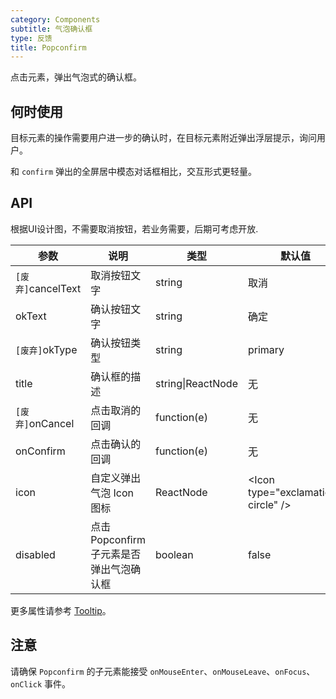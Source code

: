 ```yaml
---
category: Components
subtitle: 气泡确认框
type: 反馈
title: Popconfirm
---
```


点击元素，弹出气泡式的确认框。

## 何时使用

目标元素的操作需要用户进一步的确认时，在目标元素附近弹出浮层提示，询问用户。

和 `confirm` 弹出的全屏居中模态对话框相比，交互形式更轻量。

## API

根据UI设计图，不需要取消按钮，若业务需要，后期可考虑开放.

| 参数 | 说明 | 类型 | 默认值 | 版本 |
| --- | --- | --- | --- | --- |
| `[废弃]`cancelText | 取消按钮文字 | string | 取消 |  |
| okText | 确认按钮文字 | string | 确定 |  |
| `[废弃]`okType | 确认按钮类型 | string | primary |  |
| title | 确认框的描述 | string\|ReactNode | 无 |  |
| `[废弃]`onCancel | 点击取消的回调 | function(e) | 无 |  |
| onConfirm | 点击确认的回调 | function(e) | 无 |  |
| icon | 自定义弹出气泡 Icon 图标 | ReactNode | &lt;Icon type="exclamation-circle" /&gt; | 3.8.0 |
| disabled | 点击 Popconfirm 子元素是否弹出气泡确认框 | boolean | false | 3.19.8 |

更多属性请参考 [Tooltip](/components/tooltip/#API)。

## 注意

请确保 `Popconfirm` 的子元素能接受 `onMouseEnter`、`onMouseLeave`、`onFocus`、`onClick` 事件。
